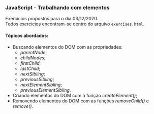 ### JavaScript - Trabalhando com elementos
Exercícios propostos para o dia 03/12/2020.  
Todos exercícios encontram-se dentro do arquivo ```exercises.html```.  

#### Tópicos abordados:
- Buscando elementos do DOM com as propriedades:
    - *parentNode*;
    - *childNodes*;
    - *firstChild*;
    - *lastChild*;
    - *nextSibling*;
    - *previousSibling*;
    - *nextElementSibling*;
    - *previousElementSibling*.
- Criando elementos do DOM com a função *createElement()*;
- Removendo elementos do DOM com as funções *removeChild()* e *remove()*.

